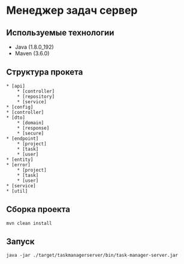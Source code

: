 # Менеджер задач сервер

## Используемые технологии
* Java (1.8.0_192)
* Maven (3.6.0)

## Структура прокета
    * [api]
        * [controller]
        * [repository]
        * [service]
    * [config]
    * [controller]
    * [dto]
        * [domain]
        * [response]
        * [secure]
    * [endpoint]
        * [project]
        * [task]
        * [user]
    * [entity]
    * [error]
        * [project]
        * [task]
        * [user]
    * [service]
    * [util]

## Сборка проекта
    mvn clean install

## Запуск
    java -jar ./target/taskmanagerserver/bin/task-manager-server.jar